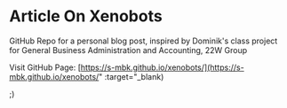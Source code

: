 # Article On Xenobots

GitHub Repo for a personal blog post, inspired by Dominik's class project for General Business Administration and Accounting, 22W Group

Visit GitHub Page: [https://s-mbk.github.io/xenobots/](https://s-mbk.github.io/xenobots/" :target="_blank)

;)
